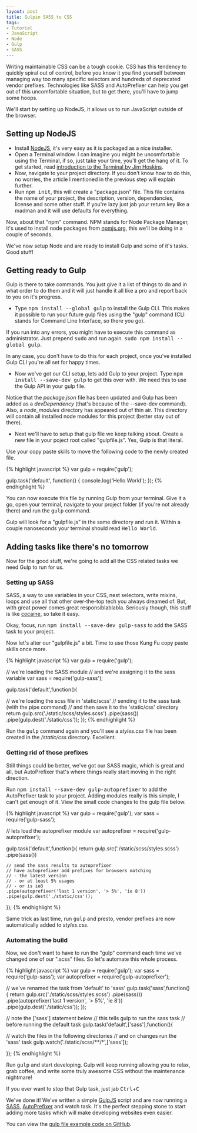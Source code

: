 ```yaml
---
layout: post
title: Gulpin SASS to CSS
tags:
- Tutorial
- JavaScript
- Node
- Gulp
- SASS
---
```

Writing maintainable CSS can be a tough cookie. CSS has this tendency to quickly spiral out of control, before you know it you find yourself between managing way too many specific selectors and hundreds of deprecated vendor prefixes. Technologies like SASS and AutoPrefixer can help you get out of this uncomfortable situation, but to get there, you'll have to jump some hoops.

We'll start by setting up NodeJS, it allows us to run JavaScript outside of the browser.

## Setting up NodeJS

- Install [NodeJS](http://nodejs.org/), it's very easy as it is packaged as a nice installer.
- Open a Terminal window. 
I can imagine you might be uncomfortable using the Terminal, if so, just take your time, you'll get the hang of it. To get started, read [introduction to the Terminal by Jim Hoskins](http://blog.teamtreehouse.com/introduction-to-the-mac-os-x-command-line).
- Now, navigate to your project directory. If you don't know how to do this, no worries, the article I mentioned in the previous step will explain further.
- Run <kbd>npm init</kbd>, this will create a "package.json" file. This file contains the name of your project, the description, version, dependencies, license and some other stuff. If you're lazy just jab your return key like a madman and it will use defaults for everything.

Now, about that "npm" command. NPM stands for Node Package Manager, it's used to install node packages from [npmjs.org](http://www.npmjs.org), this we'll be doing in a couple of seconds.

We've now setup Node and are ready to install Gulp and some of it's tasks. Good stuff!


## Getting ready to Gulp

Gulp is there to take commands. You just give it a list of things to do and in what order to do them and it will just handle it all like a pro and report back to you on it's progress.

- Type <kbd>npm install --global gulp</kbd> to install the Gulp CLI. This makes it possible to run your future gulp files using the "gulp" command (CLI stands for Command Line Interface, so there you go).

If you run into any errors, you might have to execute this command as administrator. Just prepend <kbd>sudo</kbd> and run again. <kbd>sudo npm install --global gulp</kbd>.

In any case, you don't have to do this for each project, once you've installed Gulp CLI you're all set for happy times.

- Now we've got our CLI setup, lets add Gulp to your project. Type <kbd>npm install --save-dev gulp</kbd> to get this over with. We need this to use the Gulp API in your gulp file. 

Notice that the *package.json* file has been updated and Gulp has been added as a *devDependency* (that's because of the --save-dev command). Also, a *node_modules* directory has appeared out of thin air. This directory will contain all installed node modules for this project (better stay out of there).

- Next we'll have to setup that gulp file we keep talking about. Create a new file in your poject root called "gulpfile.js". Yes, Gulp is that literal.

Use your copy paste skills to move the following code to the newly created file.

{% highlight javascript %}
var gulp = require('gulp');

gulp.task('default', function() {
  console.log('Hello World');
});
{% endhighlight %}

You can now execute this file by running Gulp from your terminal. Give it a go, open your terminal, navigate to your project folder (if you're not already there) and run the <kbd>gulp</kbd> command.

Gulp will look for a "gulpfile.js" in the same directory and run it. Within a couple nanoseconds your terminal should read <samp>Hello World</samp>.


## Adding tasks like there's no tomorrow

Now for the good stuff, we're going to add all the CSS related tasks we need Gulp to run for us.


### Setting up SASS

SASS, a way to use variables in your CSS, nest selectors, write mixins, loops and use all that other over-the-top tech you always dreamed of. But, with great power comes great responsiblablabla. Seriously though, this stuff is like [cocaine](http://www.heydonworks.com/article/reinventing-the-hyperlink), so take it easy.

Okay, focus, run <kbd>npm install --save-dev gulp-sass</kbd> to add the SASS task to your project.

Now let's alter our "gulpfile.js" a bit. Time to use those Kung Fu copy paste skills once more.

{% highlight javascript %}
var gulp = require('gulp');

// we're loading the SASS module
// and we're assigning it to the sass variable
var sass = require('gulp-sass');

gulp.task('default',function(){

  // we're loading the scss file in 'static/scss'
  // sending it to the sass task (with the pipe command)
  // and then save it to the 'static/css' directory
  return gulp.src('./static/scss/styles.scss')
    .pipe(sass())
    .pipe(gulp.dest('./static/css'));
});
{% endhighlight %}

Run the <kbd>gulp</kbd> command again and you'll see a *styles.css* file has been created in the */static/css* directory. Excellent.


### Getting rid of those prefixes

Still things could be better, we've got our SASS magic, which is great and all, but AutoPrefixer that's where things really start moving in the right direction.

Run <kbd>npm install --save-dev gulp-autoprefixer</kbd> to add the AutoPrefixer task to your project. Adding modules really is this simple, I can't get enough of it. View the small code changes to the gulp file below.

{% highlight javascript %}
var gulp = require('gulp');
var sass = require('gulp-sass');

// lets load the autoprefixer module
var autoprefixer = require('gulp-autoprefixer');

gulp.task('default',function(){
  return gulp.src('./static/scss/styles.scss')
    .pipe(sass())

    // send the sass results to autoprefixer
    // have autoprefixer add prefixes for browsers matching
    // - the latest version
    // - or at least 5% usages
    // - or is ie8
    .pipe(autoprefixer('last 1 version', '> 5%', 'ie 8'))
    .pipe(gulp.dest('./static/css'));
});
{% endhighlight %}

Same trick as last time, run <kbd>gulp</kbd> and presto, vendor prefixes are now automatically added to *styles.css*.


### Automating the build

Now, we don't want to have to run the "gulp" command each time we've changed one of our ".scss" files. So let's automate this whole process.

{% highlight javascript %}
var gulp = require('gulp');
var sass = require('gulp-sass');
var autoprefixer = require('gulp-autoprefixer');

// we've renamed the task from 'default' to 'sass'
gulp.task('sass',function(){
  return gulp.src('./static/scss/styles.scss')
    .pipe(sass())
    .pipe(autoprefixer('last 1 version', '> 5%', 'ie 8'))
    .pipe(gulp.dest('./static/css'));
});

// note the ['sass'] statement below
// this tells gulp to run the sass task 
// before running the default task
gulp.task('default',['sass'],function(){

  // watch the files in the following directories
  // and on changes run the 'sass' task
  gulp.watch('./static/scss/**/*',['sass']);

});
{% endhighlight %}

Run <kbd>gulp</kbd> and start developing. Gulp will keep running allowing you to relax, grab coffee, and write some truly awesome CSS without the maintenance nightmare!

If you ever want to stop that Gulp task, just jab <kbd class="key">Ctrl</kbd>+<kbd class="key">C</kbd>

We've done it! We've written a simple [GulpJS](http://gulpjs.com/) script and are now running a [SASS](http://sass-lang.com/), [AutoPrefixer](https://github.com/metrime/gulp-autoprefixer) and watch task. It's the perfect stepping stone to start adding more tasks which will make developing websites even easier.

You can view the [gulp file example code on GitHub](https://github.com/rikschennink/gulpin-sass-to-css).
